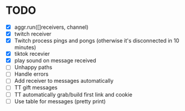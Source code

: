 # TODO

- [x] aggr.run([]receivers, channel)
- [x] twitch receiver
- [x] Twitch process pings and pongs (otherwise it's disconnected in 10 minutes)
- [x] tiktok recevier
- [x] play sound on message received
- [ ] Unhappy paths
- [ ] Handle errors
- [ ] Add receiver to messages automatically
- [ ] TT gift messages
- [ ] TT automatically grab/build first link and cookie
- [ ] Use table for messages (pretty print)
